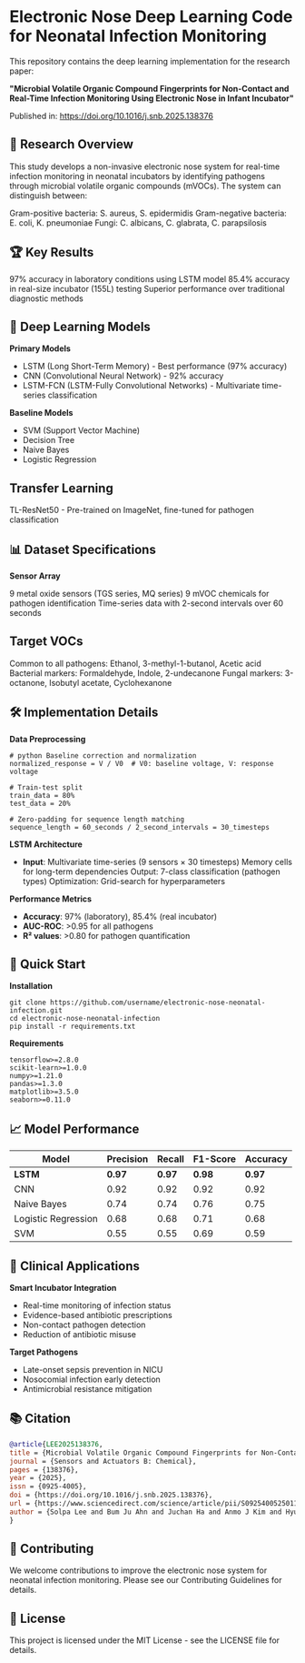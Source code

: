 # Electronic Nose Deep Learning Code for Neonatal Infection Monitoring

This repository contains the deep learning implementation for the research paper:

**"Microbial Volatile Organic Compound Fingerprints for Non-Contact and Real-Time Infection Monitoring Using Electronic Nose in Infant Incubator"**

Published in: https://doi.org/10.1016/j.snb.2025.138376


## 🔬 Research Overview
This study develops a non-invasive electronic nose system for real-time infection monitoring in neonatal incubators by identifying pathogens through microbial volatile organic compounds (mVOCs). The system can distinguish between:

Gram-positive bacteria: S. aureus, S. epidermidis
Gram-negative bacteria: E. coli, K. pneumoniae
Fungi: C. albicans, C. glabrata, C. parapsilosis

## 🏆 Key Results

97% accuracy in laboratory conditions using LSTM model
85.4% accuracy in real-size incubator (155L) testing
Superior performance over traditional diagnostic methods

## 🧠 Deep Learning Models
**Primary Models**

- LSTM (Long Short-Term Memory) - Best performance (97% accuracy)
- CNN (Convolutional Neural Network) - 92% accuracy
- LSTM-FCN (LSTM-Fully Convolutional Networks) - Multivariate time-series classification

**Baseline Models**

- SVM (Support Vector Machine)
- Decision Tree
- Naive Bayes
- Logistic Regression

## Transfer Learning

TL-ResNet50 - Pre-trained on ImageNet, fine-tuned for pathogen classification

## 📊 Dataset Specifications
**Sensor Array**

9 metal oxide sensors (TGS series, MQ series)
9 mVOC chemicals for pathogen identification
Time-series data with 2-second intervals over 60 seconds

## Target VOCs

Common to all pathogens: Ethanol, 3-methyl-1-butanol, Acetic acid
Bacterial markers: Formaldehyde, Indole, 2-undecanone
Fungal markers: 3-octanone, Isobutyl acetate, Cyclohexanone

## 🛠 Implementation Details
**Data Preprocessing**
```
# python Baseline correction and normalization
normalized_response = V / V0  # V0: baseline voltage, V: response voltage

# Train-test split
train_data = 80%
test_data = 20%

# Zero-padding for sequence length matching
sequence_length = 60_seconds / 2_second_intervals = 30_timesteps
```

**LSTM Architecture**
- **Input**: Multivariate time-series (9 sensors × 30 timesteps)
Memory cells for long-term dependencies
Output: 7-class classification (pathogen types)
Optimization: Grid-search for hyperparameters

**Performance Metrics**

- **Accuracy**: 97% (laboratory), 85.4% (real incubator)
- **AUC-ROC**: >0.95 for all pathogens
- **R² values**: >0.80 for pathogen quantification

## 🚀 Quick Start
**Installation**
```
git clone https://github.com/username/electronic-nose-neonatal-infection.git
cd electronic-nose-neonatal-infection
pip install -r requirements.txt
```

**Requirements**
```
tensorflow>=2.8.0
scikit-learn>=1.0.0
numpy>=1.21.0
pandas>=1.3.0
matplotlib>=3.5.0
seaborn>=0.11.0
```

## 📈 Model Performance
| Model | Precision | Recall | F1-Score | Accuracy |
|-------|-----------|--------|----------|----------|
| **LSTM** | **0.97** | **0.97** | **0.98** | **0.97** |
| CNN | 0.92 | 0.92 | 0.92 | 0.92 |
| Naive Bayes | 0.74 | 0.74 | 0.76 | 0.75 |
| Logistic Regression | 0.68 | 0.68 | 0.71 | 0.68 |
| SVM | 0.55 | 0.55 | 0.69 | 0.59 |

## 🔬 Clinical Applications
**Smart Incubator Integration**
- Real-time monitoring of infection status
- Evidence-based antibiotic prescriptions
- Non-contact pathogen detection
- Reduction of antibiotic misuse

**Target Pathogens**
- Late-onset sepsis prevention in NICU
- Nosocomial infection early detection
- Antimicrobial resistance mitigation

## 📚 Citation
```bibtex
@article{LEE2025138376,
title = {Microbial Volatile Organic Compound Fingerprints for Non-Contact and Real-Time Infection Monitoring Using Electronic Nose in Infant Incubator},
journal = {Sensors and Actuators B: Chemical},
pages = {138376},
year = {2025},
issn = {0925-4005},
doi = {https://doi.org/10.1016/j.snb.2025.138376},
url = {https://www.sciencedirect.com/science/article/pii/S0925400525011529},
author = {Solpa Lee and Bum Ju Ahn and Juchan Ha and Anmo J Kim and Hyun‑Kyung Park and Yongwoo Jang}
}
```

## 🤝 Contributing
We welcome contributions to improve the electronic nose system for neonatal infection monitoring. Please see our Contributing Guidelines for details.

## 📄 License
This project is licensed under the MIT License - see the LICENSE file for details.
